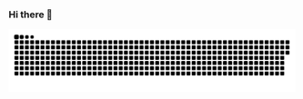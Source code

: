 ### Hi there 👋


<picture>
  <source media="(prefers-color-scheme: dark)" srcset="../blob/output/github-snake-dark.svg" />
  <source media="(prefers-color-scheme: light)" srcset="../blob/output/github-snake.svg" />
  <img alt="github-snake" src="github-snake.svg" />  
</picture>

<!--
**Mitisuaki/Mitisuaki** is a ✨ _special_ ✨ repository because its `README.md` (this file) appears on your GitHub profile.

Here are some ideas to get you started:

- 🔭 I’m currently working on ...
- 🌱 I’m currently learning ...
- 👯 I’m looking to collaborate on ...
- 🤔 I’m looking for help with ...
- 💬 Ask me about ...
- 📫 How to reach me: ...
- 😄 Pronouns: ...
- ⚡ Fun fact: ...
-->
